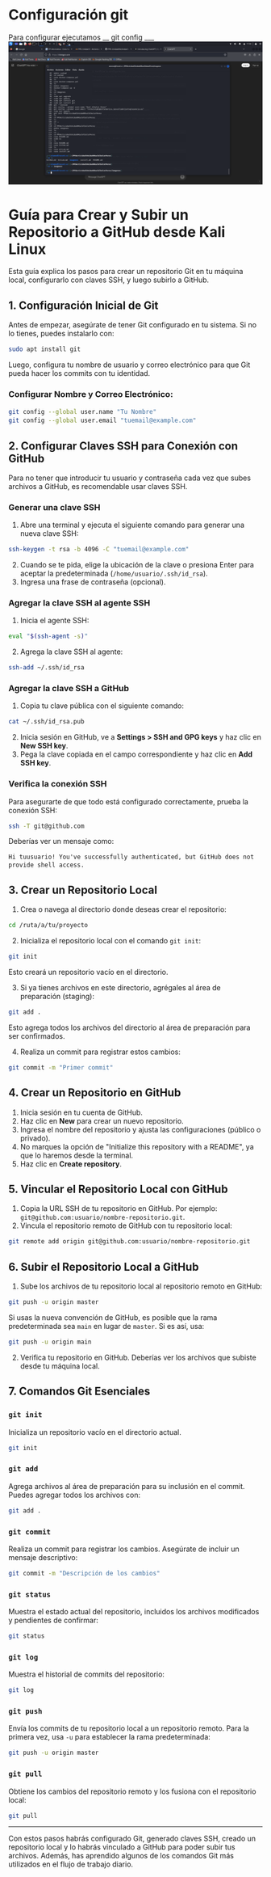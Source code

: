 Configuración git
=========
Para configurar ejecutamos __ git config ___
![](imagenes/captura_comandos_config.png)


# Guía para Crear y Subir un Repositorio a GitHub desde Kali Linux

Esta guía explica los pasos para crear un repositorio Git en tu máquina local, configurarlo con claves SSH, y luego subirlo a GitHub.

## 1. Configuración Inicial de Git

Antes de empezar, asegúrate de tener Git configurado en tu sistema. Si no lo tienes, puedes instalarlo con:

```bash
sudo apt install git
```

Luego, configura tu nombre de usuario y correo electrónico para que Git pueda hacer los commits con tu identidad.

### Configurar Nombre y Correo Electrónico:

```bash
git config --global user.name "Tu Nombre"
git config --global user.email "tuemail@example.com"
```

## 2. Configurar Claves SSH para Conexión con GitHub

Para no tener que introducir tu usuario y contraseña cada vez que subes archivos a GitHub, es recomendable usar claves SSH.

### Generar una clave SSH

1. Abre una terminal y ejecuta el siguiente comando para generar una nueva clave SSH:

```bash
ssh-keygen -t rsa -b 4096 -C "tuemail@example.com"
```

2. Cuando se te pida, elige la ubicación de la clave o presiona Enter para aceptar la predeterminada (`/home/usuario/.ssh/id_rsa`).
3. Ingresa una frase de contraseña (opcional).

### Agregar la clave SSH al agente SSH

1. Inicia el agente SSH:

```bash
eval "$(ssh-agent -s)"
```

2. Agrega la clave SSH al agente:

```bash
ssh-add ~/.ssh/id_rsa
```

### Agregar la clave SSH a GitHub

1. Copia tu clave pública con el siguiente comando:

```bash
cat ~/.ssh/id_rsa.pub
```

2. Inicia sesión en GitHub, ve a **Settings > SSH and GPG keys** y haz clic en **New SSH key**.
3. Pega la clave copiada en el campo correspondiente y haz clic en **Add SSH key**.

### Verifica la conexión SSH

Para asegurarte de que todo está configurado correctamente, prueba la conexión SSH:

```bash
ssh -T git@github.com
```

Deberías ver un mensaje como:

```
Hi tuusuario! You've successfully authenticated, but GitHub does not provide shell access.
```

## 3. Crear un Repositorio Local

1. Crea o navega al directorio donde deseas crear el repositorio:

```bash
cd /ruta/a/tu/proyecto
```

2. Inicializa el repositorio local con el comando `git init`:

```bash
git init
```

Esto creará un repositorio vacío en el directorio.

3. Si ya tienes archivos en este directorio, agrégales al área de preparación (staging):

```bash
git add .
```

Esto agrega todos los archivos del directorio al área de preparación para ser confirmados.

4. Realiza un commit para registrar estos cambios:

```bash
git commit -m "Primer commit"
```

## 4. Crear un Repositorio en GitHub

1. Inicia sesión en tu cuenta de GitHub.
2. Haz clic en **New** para crear un nuevo repositorio.
3. Ingresa el nombre del repositorio y ajusta las configuraciones (público o privado).
4. No marques la opción de "Initialize this repository with a README", ya que lo haremos desde la terminal.
5. Haz clic en **Create repository**.

## 5. Vincular el Repositorio Local con GitHub

1. Copia la URL SSH de tu repositorio en GitHub. Por ejemplo: `git@github.com:usuario/nombre-repositorio.git`.
2. Vincula el repositorio remoto de GitHub con tu repositorio local:

```bash
git remote add origin git@github.com:usuario/nombre-repositorio.git
```

## 6. Subir el Repositorio Local a GitHub

1. Sube los archivos de tu repositorio local al repositorio remoto en GitHub:

```bash
git push -u origin master
```

Si usas la nueva convención de GitHub, es posible que la rama predeterminada sea `main` en lugar de `master`. Si es así, usa:

```bash
git push -u origin main
```

2. Verifica tu repositorio en GitHub. Deberías ver los archivos que subiste desde tu máquina local.

## 7. Comandos Git Esenciales

### `git init`
Inicializa un repositorio vacío en el directorio actual.

```bash
git init
```

### `git add`
Agrega archivos al área de preparación para su inclusión en el commit. Puedes agregar todos los archivos con:

```bash
git add .
```

### `git commit`
Realiza un commit para registrar los cambios. Asegúrate de incluir un mensaje descriptivo:

```bash
git commit -m "Descripción de los cambios"
```

### `git status`
Muestra el estado actual del repositorio, incluidos los archivos modificados y pendientes de confirmar:

```bash
git status
```

### `git log`
Muestra el historial de commits del repositorio:

```bash
git log
```

### `git push`
Envía los commits de tu repositorio local a un repositorio remoto. Para la primera vez, usa `-u` para establecer la rama predeterminada:

```bash
git push -u origin master
```

### `git pull`
Obtiene los cambios del repositorio remoto y los fusiona con el repositorio local:

```bash
git pull
```

---

Con estos pasos habrás configurado Git, generado claves SSH, creado un repositorio local y lo habrás vinculado a GitHub para poder subir tus archivos. Además, has aprendido algunos de los comandos Git más utilizados en el flujo de trabajo diario.
